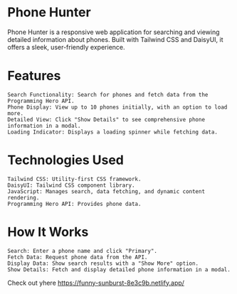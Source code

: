 
# Phone Hunter

Phone Hunter is a responsive web application for searching and viewing detailed information about phones. Built with Tailwind CSS and DaisyUI, it offers a sleek, user-friendly experience.
# Features

    Search Functionality: Search for phones and fetch data from the Programming Hero API.
    Phone Display: View up to 10 phones initially, with an option to load more.
    Detailed View: Click "Show Details" to see comprehensive phone information in a modal.
    Loading Indicator: Displays a loading spinner while fetching data.

# Technologies Used

    Tailwind CSS: Utility-first CSS framework.
    DaisyUI: Tailwind CSS component library.
    JavaScript: Manages search, data fetching, and dynamic content rendering.
    Programming Hero API: Provides phone data.

# How It Works

    Search: Enter a phone name and click "Primary".
    Fetch Data: Request phone data from the API.
    Display Data: Show search results with a "Show More" option.
    Show Details: Fetch and display detailed phone information in a modal.
Check out yhere https://funny-sunburst-8e3c9b.netlify.app/
